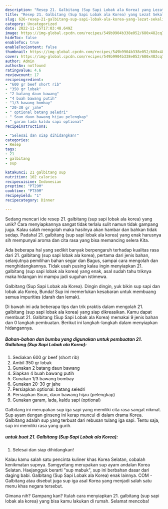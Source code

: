 ```yaml
---
description: "Resep 21. Galbitang (Sup Sapi Lobak ala Korea) yang Lezat Sekali"
title: "Resep 21. Galbitang (Sup Sapi Lobak ala Korea) yang Lezat Sekali"
slug: 626-resep-21-galbitang-sup-sapi-lobak-ala-korea-yang-lezat-sekali
category: Uncategorized
date: 2022-11-15T17:03:48.649Z
image: https://img-global.cpcdn.com/recipes/549b9904b338e052/680x482cq70/21-galbitang-sup-sapi-lobak-ala-korea-foto-resep-utama.jpg
hideToc: false
enableToc: true
enableTocContent: false
thumbnail: https://img-global.cpcdn.com/recipes/549b9904b338e052/680x482cq70/21-galbitang-sup-sapi-lobak-ala-korea-foto-resep-utama.jpg
cover: https://img-global.cpcdn.com/recipes/549b9904b338e052/680x482cq70/21-galbitang-sup-sapi-lobak-ala-korea-foto-resep-utama.jpg
author: Admin
authorAv: notfound
ratingvalue: 4.6
reviewcount: 17
recipeingredient:
- "600 gr beef short rib"
- "350 gr lobak"
- "2 batang daun bawang"
- "4 buah bawang putih"
- "1/3 bawang bombay"
- "20-30 gr jahe"
- " optional batang seledri"
- " Soun daun bawang hijau pelengkap"
- " garam lada kaldu sapi optional"
recipeinstructions:

- "Selesai dan siap dihidangkan!"
categories:
- Resep
tags:
- 21
- galbitang
- sup

katakunci: 21 galbitang sup 
nutrition: 102 calories
recipecuisine: Indonesian
preptime: "PT29M"
cooktime: "PT39M"
recipeyield: "1"
recipecategory: Dinner

---
```





Sedang mencari ide resep 21. galbitang (sup sapi lobak ala korea) yang unik? Cara menyiapkannya sangat tidak terlalu sulit namun tidak gampang juga. Kalau salah mengolah maka hasilnya akan hambar dan bahkan tidak sedap. Padahal 21. galbitang (sup sapi lobak ala korea) yang enak harusnya sih mempunyai aroma dan cita rasa yang bisa memancing selera Kita.





Ada beberapa hal yang sedikit banyak berpengaruh terhadap kualitas rasa dari 21. galbitang (sup sapi lobak ala korea), pertama dari jenis bahan, selanjutnya pemilihan bahan segar dan Bagus, sampai cara mengolah dan menghidangkannya. Tidak usah pusing kalau ingin menyiapkan 21. galbitang (sup sapi lobak ala korea) yang enak,      asal sudah tahu triknya maka hidangan ini mampu jadi suguhan istimewa.














Galbitang (Sup Sapi Lobak ala Korea). Dingin dingin, yuk bikin sup sapi dan lobak ala Korea, Bunda! Sup ini memerlukan kesabaran untuk membuang semua impurities (darah dan lemak).






Di bawah ini ada beberapa tips dan trik praktis dalam mengolah 21. galbitang (sup sapi lobak ala korea) yang siap dikreasikan. Kamu dapat membuat 21. Galbitang (Sup Sapi Lobak ala Korea) memakai 9 jenis bahan dan 0 langkah pembuatan. Berikut ini langkah-langkah dalam menyiapkan hidangannya.

<!--inarticleads1-->

##### Bahan-bahan dan bumbu yang digunakan untuk pembuatan 21. Galbitang (Sup Sapi Lobak ala Korea):

1. Sediakan 600 gr beef (short rib)
1. Ambil 350 gr lobak
1. Gunakan 2 batang daun bawang
1. Siapkan 4 buah bawang putih
1. Gunakan 1/3 bawang bombay
1. Gunakan 20-30 gr jahe
1. Persiapkan  optional: batang seledri
1. Persiapkan  Soun, daun bawang hijau (pelengkap)
1. Gunakan  garam, lada, kaldu sapi (optional)


Galbitang ini merupakan sup iga sapi yang memiliki cita rasa sangat nikmat. Sup ayam dengan ginseng ini kerap muncul di dalam drama Korea. Galbitang adalah sup yang terbuat dari rebusan tulang iga sapi. Tentu saja, sup ini memiliki rasa yang gurih. 

<!--inarticleads2-->

#####  untuk buat 21. Galbitang (Sup Sapi Lobak ala Korea):


1. Selesai dan siap dihidangkan!

Kalau kamu salah satu pencinta kuliner khas Korea Selatan, cobalah kenikmatan supnya. Samgyetang merupakan sup ayam andalan Korea Selatan. Haejangguk berarti &#34;sup mabuk&#34;, sup ini berbahan dasar dari daging babi. Galbitang (Sup Sapi Lobak ala Korea) enak lainnya. COM - Galbitang atau disebut juga sup iga asal Korea yang menjadi salah satu menu khas negara tersebut. 

Gimana nih? Gampang kan? Itulah cara menyiapkan 21. galbitang (sup sapi lobak ala korea) yang bisa kamu lakukan di rumah. Selamat mencoba!
